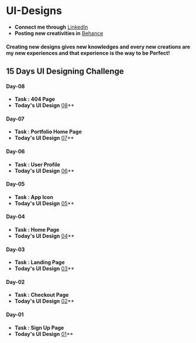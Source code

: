 # UI-Designs
- **Connect me through** [LinkedIn](https://www.linkedin.com/in/arjun-a-acharry-044a36252/)
- **Posting new creativities in** [Behance](https://www.behance.net/arjunaacharry)

#### Creating new designs gives new knowledges and every new creations are my new experiences and that experience is the way to be Perfect!

## 15 Days UI Designing Challenge

#### Day-08
- **Task : 404 Page**
- **Today's UI Design** [08](https://user-images.githubusercontent.com/115148574/232273446-a98844c3-62f4-425f-be88-65a39c1481a8.jpg)**

#### Day-07
- **Task : Portfolio Home Page**
- **Today's UI Design** [07](https://user-images.githubusercontent.com/115148574/231243588-6716ec96-60d3-4582-8421-c8c8c5ca5987.jpg)**

#### Day-06
- **Task : User Profile**
- **Today's UI Design** [06](https://user-images.githubusercontent.com/115148574/230576918-cb44591b-2adc-44bd-b841-8bc744c786ba.jpg)**

#### Day-05
- **Task : App Icon**
- **Today's UI Design** [05](https://user-images.githubusercontent.com/115148574/230421996-9797ab77-95c2-4da5-87f0-e8b171bc9263.jpg)**

#### Day-04
- **Task : Home Page**
- **Today's UI Design** [04](https://user-images.githubusercontent.com/115148574/229831888-6910b05b-6417-498b-bbb9-6ca06ebe294a.jpg)**

#### Day-03
- **Task : Landing Page**
- **Today's UI Design** [03](https://user-images.githubusercontent.com/115148574/229697055-64d14508-0234-4b0e-a140-289930bd38be.jpg)**

#### Day-02
- **Task : Checkout Page**
- **Today's UI Design** [02](https://user-images.githubusercontent.com/115148574/229544952-392289aa-c069-4e8d-91a2-94c8ecfe9b01.jpg)**

#### Day-01
- **Task : Sign Up Page**
- **Today's UI Design** [01](https://user-images.githubusercontent.com/115148574/229290776-a0987bbc-9d2a-40c1-814f-4893421740e8.jpg)**

